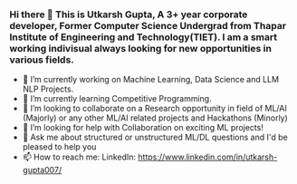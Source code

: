 ### Hi there 👋 This is Utkarsh Gupta, A 3+ year corporate developer, Former Computer Science Undergrad from Thapar Institute of Engineering and Technology(TIET). I am a smart working indivisual always looking for new opportunities in various fields.

- 🔭 I’m currently working on Machine Learning, Data Science and LLM NLP Projects.
- 🌱 I’m currently learning Competitive Programming.
- 👯 I’m looking to collaborate on a Research opportunity in field of ML/AI (Majorly) or any other ML/AI related projects and Hackathons (Minorly)
- 🤔 I’m looking for help with Collaboration on exciting ML projects!
- 💬 Ask me about structured or unstructured ML/DL questions and I'd be pleased to help you
- 📫 How to reach me: LinkedIn: https://www.linkedin.com/in/utkarsh-gupta007/

